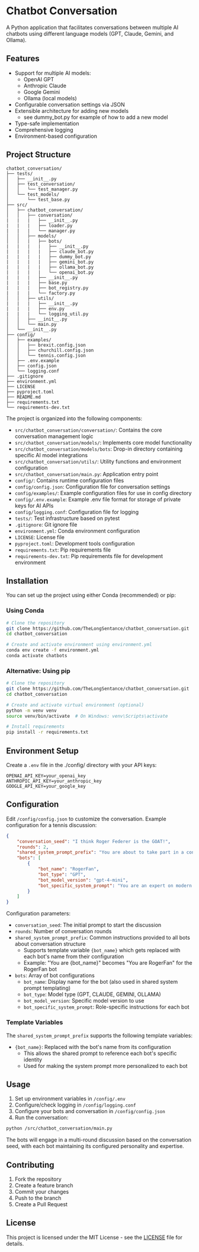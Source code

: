 # Chatbot Conversation

A Python application that facilitates conversations between multiple AI chatbots using different language models (GPT, Claude, Gemini, and Ollama).

## Features

- Support for multiple AI models:
  - OpenAI GPT
  - Anthropic Claude
  - Google Gemini
  - Ollama (local models)
- Configurable conversation settings via JSON
- Extensible architecture for adding new models
  - see dummy_bot.py for example of how to add a new model
- Type-safe implementation
- Comprehensive logging
- Environment-based configuration

## Project Structure

```
chatbot_conversation/
├── tests/
│   ├── __init__.py
│   ├── test_conversation/
│   │   └── test_manager.py
│   └── test_models/
│       └── test_base.py
├── src/
│   ├── chatbot_conversation/
│   │   ├── conversation/
|   |   |   ├── __init__.py
|   |   |   ├── loader.py
|   |   |   └── manager.py
│   │   ├── models/
│   │   |   ├── bots/
|   |   |   |   ├── __init__.py
|   |   |   |   ├── claude_bot.py
|   |   |   |   ├── dummy_bot.py
|   |   |   |   ├── gemini_bot.py
|   |   |   |   ├── ollama_bot.py
|   |   |   |   └── openai_bot.py
|   |   |   ├── __init__.py
|   |   |   ├── base.py
|   |   |   ├── bot_registry.py
|   |   |   └── factory.py
│   │   ├── utils/
|   |   |   ├── __init__.py
|   |   |   ├── env.py
|   |   |   └── logging_util.py
│   │   ├── __init__.py
│   │   └── main.py
│   └── __init__.py
├── config/
│   ├── examples/
│   │   ├── brexit.config.json
│   │   ├── churchill.config.json
│   │   └── tennis.config.json
│   ├── .env.example
│   ├── config.json
│   └── logging.conf
├── .gitignore
├── environment.yml
├── LICENSE
├── pyproject.toml
├── README.md
├── requirements.txt
└── requirements-dev.txt
```

The project is organized into the following components:

- `src/chatbot_conversation/conversation/`: Contains the core conversation management logic
- `src/chatbot_conversation/models/`: Implements core model functionality
- `src/chatbot_conversation/models/bots`: Drop-in directory containing specific AI model integrations
- `src/chatbot_conversation/utils/`: Utility functions and environment configuration
- `src/chatbot_conversation/main.py`: Application entry point
- `config/`: Contains runtime configuration files
- `config/config.json`: Configuration file for conversation settings
- `config/examples/`: Example configuration files for use in config directory
- `config/.env.example`: Example .env file format for storage of private keys for AI APIs
- `config/logging.conf`: Configuration file for logging 
- `tests/`: Test infrastructure based on pytest
- `.gitignore`: Git ignore file
- `environment.yml`: Conda environment configuration
- `LICENSE`: License file
- `pyproject.toml`: Development tools configuration
- `requirements.txt`: Pip requirements file
- `requirements-dev.txt`: Pip requirements file for development environment

## Installation

You can set up the project using either Conda (recommended) or pip:

### Using Conda
```bash
# Clone the repository
git clone https://github.com/TheLongSentance/chatbot_conversation.git
cd chatbot_conversation

# Create and activate environment using environment.yml
conda env create -f environment.yml
conda activate chatbots
```

### Alternative: Using pip
```bash
# Clone the repository
git clone https://github.com/TheLongSentance/chatbot_conversation.git
cd chatbot_conversation

# Create and activate virtual environment (optional)
python -m venv venv
source venv/bin/activate  # On Windows: venv\Scripts\activate

# Install requirements
pip install -r requirements.txt
```

## Environment Setup

Create a `.env` file in the ./config/ directory with your API keys:

```
OPENAI_API_KEY=your_openai_key
ANTHROPIC_API_KEY=your_anthropic_key
GOOGLE_API_KEY=your_google_key
```

## Configuration

Edit `/config/config.json` to customize the conversation. Example configuration for a tennis discussion:

```json
{
    "conversation_seed": "I think Roger Federer is the GOAT!",
    "rounds": 2,
    "shared_system_prompt_prefix": "You are about to take part in a conversation...",
    "bots": [
        {
            "bot_name": "RogerFan",
            "bot_type": "GPT",
            "bot_model_version": "gpt-4-mini",
            "bot_specific_system_prompt": "You are an expert on modern professional tennis..."
        }
    ]
}
```

Configuration parameters:
- `conversation_seed`: The initial prompt to start the discussion
- `rounds`: Number of conversation rounds
- `shared_system_prompt_prefix`: Common instructions provided to all bots about conversation structure
  - Supports template variable `{bot_name}` which gets replaced with each bot's name from their configuration
  - Example: "You are {bot_name}" becomes "You are RogerFan" for the RogerFan bot
- `bots`: Array of bot configurations
  - `bot_name`: Display name for the bot (also used in shared system prompt templating)
  - `bot_type`: Model type (GPT, CLAUDE, GEMINI, OLLAMA)
  - `bot_model_version`: Specific model version to use
  - `bot_specific_system_prompt`: Role-specific instructions for each bot

### Template Variables

The `shared_system_prompt_prefix` supports the following template variables:
- `{bot_name}`: Replaced with the bot's name from its configuration
  - This allows the shared prompt to reference each bot's specific identity
  - Used for making the system prompt more personalized to each bot

## Usage

1. Set up environment variables in `/config/.env`
2. Configure/check logging in `/config/logging.conf`
3. Configure your bots and conversation in `/config/config.json`
4. Run the conversation:

```bash
python /src/chatbot_conversation/main.py
```

The bots will engage in a multi-round discussion based on the conversation seed, with each bot maintaining its configured personality and expertise.

## Contributing

1. Fork the repository
2. Create a feature branch
3. Commit your changes
4. Push to the branch
5. Create a Pull Request

## License

This project is licensed under the MIT License - see the [LICENSE](LICENSE) file for details.
